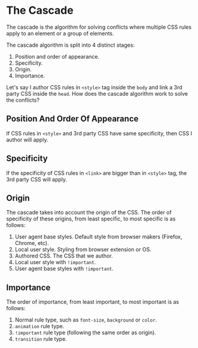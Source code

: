 # The Cascade
The cascade is the algorithm for solving conflicts where
multiple CSS rules apply to an element or a group of elements.

The cascade algorithm is split into 4 distinct stages:

1. Position and order of appearance.
2. Specificity.
3. Origin.
4. Importance.

Let's say I author CSS rules in `<style>` tag inside the `body` and link a 3rd party
CSS inside the `head`. How does the cascade algorithm work to solve the conflicts?

## Position And Order Of Appearance
If CSS rules in `<style>` and 3rd party CSS have same specificity, then CSS I author
will apply.

## Specificity
If the specificity of CSS rules in `<link>` are bigger than in `<style>` tag, the 3rd party CSS will
apply.

## Origin
The cascade takes into account the origin of the CSS. The order of specificity of these origins, from least specific, to most specific is as follows:

1. User agent base styles. Default style from browser makers (Firefox, Chrome, etc).
2. Local user style. Styling from browser extension or OS.
3. Authored CSS. The CSS that we author.
4. Local user style with `!important`.
5. User agent base styles with `!important`.

## Importance
The order of importance, from least important, to most important is as follows:

1. Normal rule type, such as `font-size`, `background` or `color`.
2. `animation` rule type.
3. `!important` rule type (following the same order as origin).
4. `transition` rule type.
